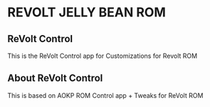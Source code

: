 REVOLT JELLY BEAN ROM
=====================

ReVolt Control
---------------
This is the ReVolt Control app for Customizations for Revolt ROM

About ReVolt Control
-------------------
This is based on AOKP ROM Control app + Tweaks for ReVolt ROM




